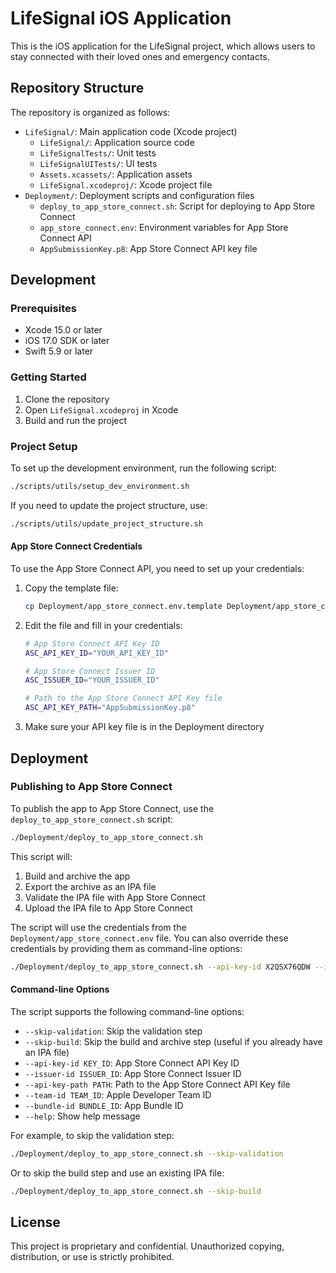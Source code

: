 # LifeSignal iOS Application

This is the iOS application for the LifeSignal project, which allows users to stay connected with their loved ones and emergency contacts.

## Repository Structure

The repository is organized as follows:

- `LifeSignal/`: Main application code (Xcode project)
  - `LifeSignal/`: Application source code
  - `LifeSignalTests/`: Unit tests
  - `LifeSignalUITests/`: UI tests
  - `Assets.xcassets/`: Application assets
  - `LifeSignal.xcodeproj/`: Xcode project file
- `Deployment/`: Deployment scripts and configuration files
  - `deploy_to_app_store_connect.sh`: Script for deploying to App Store Connect
  - `app_store_connect.env`: Environment variables for App Store Connect API
  - `AppSubmissionKey.p8`: App Store Connect API key file

## Development

### Prerequisites

- Xcode 15.0 or later
- iOS 17.0 SDK or later
- Swift 5.9 or later

### Getting Started

1. Clone the repository
2. Open `LifeSignal.xcodeproj` in Xcode
3. Build and run the project

### Project Setup

To set up the development environment, run the following script:

```bash
./scripts/utils/setup_dev_environment.sh
```

If you need to update the project structure, use:

```bash
./scripts/utils/update_project_structure.sh
```

#### App Store Connect Credentials

To use the App Store Connect API, you need to set up your credentials:

1. Copy the template file:
   ```bash
   cp Deployment/app_store_connect.env.template Deployment/app_store_connect.env
   ```

2. Edit the file and fill in your credentials:
   ```bash
   # App Store Connect API Key ID
   ASC_API_KEY_ID="YOUR_API_KEY_ID"

   # App Store Connect Issuer ID
   ASC_ISSUER_ID="YOUR_ISSUER_ID"

   # Path to the App Store Connect API Key file
   ASC_API_KEY_PATH="AppSubmissionKey.p8"
   ```

3. Make sure your API key file is in the Deployment directory

## Deployment

### Publishing to App Store Connect

To publish the app to App Store Connect, use the `deploy_to_app_store_connect.sh` script:

```bash
./Deployment/deploy_to_app_store_connect.sh
```

This script will:
1. Build and archive the app
2. Export the archive as an IPA file
3. Validate the IPA file with App Store Connect
4. Upload the IPA file to App Store Connect

The script will use the credentials from the `Deployment/app_store_connect.env` file. You can also override these credentials by providing them as command-line options:

```bash
./Deployment/deploy_to_app_store_connect.sh --api-key-id X2QSX76QDW --issuer-id 4423b788-e70b-4afb-b811-ab91f51f3ef6 --api-key-path Deployment/AppSubmissionKey.p8
```

#### Command-line Options

The script supports the following command-line options:

- `--skip-validation`: Skip the validation step
- `--skip-build`: Skip the build and archive step (useful if you already have an IPA file)
- `--api-key-id KEY_ID`: App Store Connect API Key ID
- `--issuer-id ISSUER_ID`: App Store Connect Issuer ID
- `--api-key-path PATH`: Path to the App Store Connect API Key file
- `--team-id TEAM_ID`: Apple Developer Team ID
- `--bundle-id BUNDLE_ID`: App Bundle ID
- `--help`: Show help message

For example, to skip the validation step:

```bash
./Deployment/deploy_to_app_store_connect.sh --skip-validation
```

Or to skip the build step and use an existing IPA file:

```bash
./Deployment/deploy_to_app_store_connect.sh --skip-build
```

## License

This project is proprietary and confidential. Unauthorized copying, distribution, or use is strictly prohibited.
